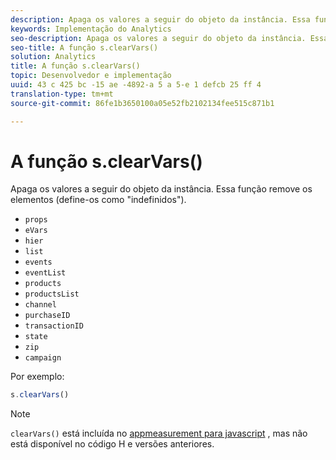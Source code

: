 ```yaml
---
description: Apaga os valores a seguir do objeto da instância. Essa função remove os elementos (define-os como "indefinidos").
keywords: Implementação do Analytics
seo-description: Apaga os valores a seguir do objeto da instância. Essa função remove os elementos (define-os como "indefinidos").
seo-title: A função s.clearVars()
solution: Analytics
title: A função s.clearVars()
topic: Desenvolvedor e implementação
uuid: 43 c 425 bc -15 ae -4892-a 5 a 5-e 1 defcb 25 ff 4
translation-type: tm+mt
source-git-commit: 86fe1b3650100a05e52fb2102134fee515c871b1

---
```



# A função s.clearVars()

Apaga os valores a seguir do objeto da instância. Essa função remove os elementos (define-os como "indefinidos").

* `props`
* `eVars`
* `hier`
* `list`
* `events`
* `eventList`
* `products`
* `productsList`
* `channel`
* `purchaseID`
* `transactionID`
* `state`
* `zip`
* `campaign`

Por exemplo:

```js
s.clearVars()
```

>[!NOTE]
>
>`clearVars()` está incluída no [appmeasurement para javascript](../../implement/js-implementation/c-appmeasurement-js/appmeasure-mjs.md#concept_F3957D7093A94216BD79F35CFC1557E8) , mas não está disponível no código H e versões anteriores.


